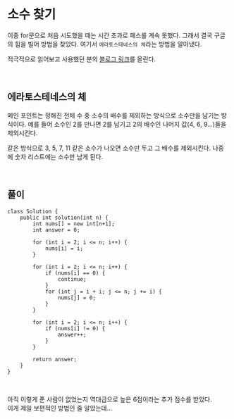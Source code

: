 # 소수 찾기
이중 for문으로 처음 시도했을 때는 시간 초과로 패스를 계속 못했다.
그래서 결국 구글의 힘을 빌어 방법을 찾았다.
여기서 `에라토스테네스의 체`라는 방법을 알아냈다.

적극적으로 읽어보고 사용했던 분의 [블로그 링크](https://blog.naver.com/PostView.naver?blogId=ndb796&logNo=221233595886&redirect=Dlog&widgetTypeCall=true&directAccess=false)를 올린다.

<br>

## 에라토스테네스의 체
메인 포인트는 정해진 전체 수 중 소수의 배수를 제외하는 방식으로 소수만을 남기는 방식이다.
예를 들어 소수인 2를 만나면 2를 남기고 2의 배수인 나머지 값(4, 6, 9...)들을 제외시킨다.

같은 방식으로 3, 5, 7, 11 같은 소수가 나오면 소수만 두고 그 배수를 제외시킨다.
나중에 숫자 리스트에는 소수만 남게 된다.

<br>

## 풀이
```
class Solution {
    public int solution(int n) {
        int nums[] = new int[n+1];
        int answer = 0;
        
        for (int i = 2; i <= n; i++) {
            nums[i] = i;
        }
        
        for (int i = 2; i <= n; i++) {
            if (nums[i] == 0) {
                continue;
            }
            for (int j = i + i; j <= n; j += i) {
                nums[j] = 0;
            }
        }
        
        for (int i = 2; i <= n; i++) {
            if (nums[i] != 0) {
                answer++;
            }
        }
        
        return answer;
    }
}
```

<br>

아직 이렇게 푼 사람이 없었는지 역대급으로 높은 6점이라는 추가 점수를 받았다.         
이게 제일 보편적인 방법인 줄 알았는데...
